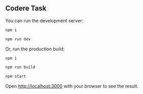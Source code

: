 ## Codere Task

You can run the development server:

```bash
npm i

npm run dev
```

Or, run the production build:

```bash
npm i

npm run build

npm start

```

Open [http://localhost:3000](http://localhost:3000) with your browser to see the result.
